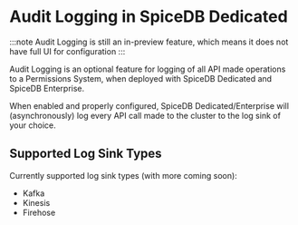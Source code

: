 # Audit Logging in SpiceDB Dedicated

:::note
Audit Logging is still an in-preview feature, which means it does not have full UI for configuration
:::

Audit Logging is an optional feature for logging of all API made operations to a Permissions System, when deployed with SpiceDB Dedicated and SpiceDB Enterprise.

When enabled and properly configured, SpiceDB Dedicated/Enterprise will (asynchronously) log every API call made to the cluster to the log sink of your choice.

## Supported Log Sink Types

Currently supported log sink types (with more coming soon):

- Kafka
- Kinesis
- Firehose
